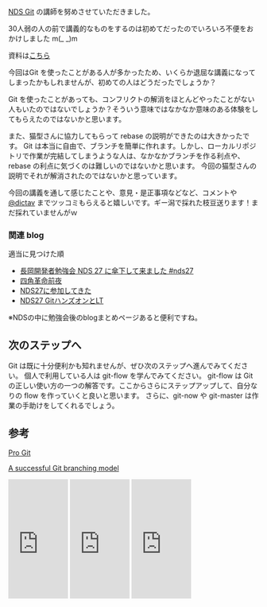 [NDS Git](http://nagaoka.techtalk.jp/no27) の講師を努めさせていただきました。

30人弱の人の前で講義的なものをするのは初めてだったのでいろいろ不便をおかけしました m(_ _)m

資料は[こちら](https://gist.github.com/3053595)


今回はGit を使ったことがある人が多かったため、いくらか退屈な講義になってしまったかもしれませんが、初めての人はどうだったでしょうか？

Git を使ったことがあっても、コンフリクトの解消をほとんどやったことがない人もいたのではないでしょうか？そういう意味ではなかなか意味のある体験をしてもらえたのではないかと思います。

また、猫型さんに協力してもらって rebase の説明ができたのは大きかったです。
Git は本当に自由で、ブランチを簡単に作れます。しかし、ローカルリポジトリで作業が完結してしまうような人は、なかなかブランチを作る利点や、rebase の利点に気づくのは難しいのではないかと思います。
今回の猫型さんの説明でそれが解消されたのではないかと思っています。

今回の講義を通して感じたことや、意見・是正事項などなど、コメントや [@dictav](http://twitter.com/dictav) までツッコミもらえると嬉しいです。ギー潟で採れた枝豆送ります！まだ採れていませんがｗ

### 関連 blog
適当に見つけた順

- [長岡開発者勉強会 NDS 27 に傘下して来ました #nds27](http://nekogata.hatenablog.com/entry/2012/07/30/124449)
- [四角革命前夜](http://d.hatena.ne.jp/sasaplus1/20120729/1343494425)
- [NDS27に参加してきた](http://shogo82148.github.com/blog/2012/07/29/nds27/)
- [NDS27 GitハンズオンとLT](http://mint.hateblo.jp/entry/2012/07/29/123633)

※NDSの中に勉強会後のblogまとめページあると便利ですね。

## 次のステップへ
Git は既に十分便利かも知れませんが、ぜひ次のステップへ進んでみてください。
個人で利用している人は git-flow を学んでみてください。
git-flow は Git の正しい使い方の一つの解答です。ここからさらにステップアップして、自分なりの flow を作っていくと良いと思います。
さらに、git-now や git-master は作業の手助けをしてくれるでしょう。

## 参考
[Pro Git](http://git-scm.com/book/ja)

[A successful Git branching model](http://keijinsonyaban.blogspot.jp/2010/10/successful-git-branching-model.html)

<iframe src="http://rcm-jp.amazon.co.jp/e/cm?lt1=_blank&bc1=000000&IS2=1&bg1=FFFFFF&fc1=000000&lc1=0000FF&t=dictav-22&o=9&p=8&l=as4&m=amazon&f=ifr&ref=ss_til&asins=427406767X" style="width:120px;height:240px;" scrolling="no" marginwidth="0" marginheight="0" frameborder="0"></iframe>

<iframe src="http://rcm-jp.amazon.co.jp/e/cm?lt1=_blank&bc1=000000&IS2=1&bg1=FFFFFF&fc1=000000&lc1=0000FF&t=dictav-22&o=9&p=8&l=as4&m=amazon&f=ifr&ref=ss_til&asins=4274068641" style="width:120px;height:240px;" scrolling="no" marginwidth="0" marginheight="0" frameborder="0"></iframe>

<iframe src="http://rcm-jp.amazon.co.jp/e/cm?lt1=_blank&bc1=000000&IS2=1&bg1=FFFFFF&fc1=000000&lc1=0000FF&t=dictav-22&o=9&p=8&l=as4&m=amazon&f=ifr&ref=ss_til&asins=4798023809" style="width:120px;height:240px;" scrolling="no" marginwidth="0" marginheight="0" frameborder="0"></iframe>

